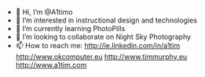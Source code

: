 - 👋 Hi, I’m @A1timo
- 👀 I’m interested in instructional design and technologies
- 🌱 I’m currently learning PhotoPills 
- 💞️ I’m looking to collaborate on Night Sky Photography
- 📫 How to reach me:
http://ie.linkedin.com/in/a1tim
http://www.okcomputer.eu
http://www.timmurphy.eu
http://www.a1tim.com


<!---
A1timo/A1timo is a ✨ special ✨ repository because its `README.md` (this file) appears on your GitHub profile.
You can click the Preview link to take a look at your changes.
--->
